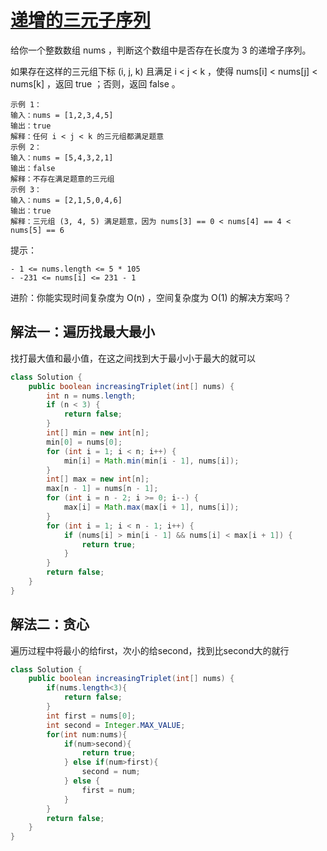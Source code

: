 # [递增的三元子序列](https://leetcode.cn/problems/increasing-triplet-subsequence/description/)

给你一个整数数组 nums ，判断这个数组中是否存在长度为 3 的递增子序列。

如果存在这样的三元组下标 (i, j, k) 且满足 i < j < k ，使得 nums[i] < nums[j] < nums[k] ，返回 true ；否则，返回 false 。


````
示例 1：
输入：nums = [1,2,3,4,5]
输出：true
解释：任何 i < j < k 的三元组都满足题意
示例 2：
输入：nums = [5,4,3,2,1]
输出：false
解释：不存在满足题意的三元组
示例 3：
输入：nums = [2,1,5,0,4,6]
输出：true
解释：三元组 (3, 4, 5) 满足题意，因为 nums[3] == 0 < nums[4] == 4 < nums[5] == 6
````
提示：
````
- 1 <= nums.length <= 5 * 105
- -231 <= nums[i] <= 231 - 1
````
进阶：你能实现时间复杂度为 O(n) ，空间复杂度为 O(1) 的解决方案吗？

## 解法一：遍历找最大最小
找打最大值和最小值，在这之间找到大于最小小于最大的就可以
````java
class Solution {
    public boolean increasingTriplet(int[] nums) {
        int n = nums.length;
        if (n < 3) {
            return false;
        }
        int[] min = new int[n];
        min[0] = nums[0];
        for (int i = 1; i < n; i++) {
            min[i] = Math.min(min[i - 1], nums[i]);
        }
        int[] max = new int[n];
        max[n - 1] = nums[n - 1];
        for (int i = n - 2; i >= 0; i--) {
            max[i] = Math.max(max[i + 1], nums[i]);
        }
        for (int i = 1; i < n - 1; i++) {
            if (nums[i] > min[i - 1] && nums[i] < max[i + 1]) {
                return true;
            }
        }
        return false;
    }
}
````

## 解法二：贪心
遍历过程中将最小的给first，次小的给second，找到比second大的就行
````java
class Solution {
    public boolean increasingTriplet(int[] nums) {
        if(nums.length<3){
            return false;
        }
        int first = nums[0];
        int second = Integer.MAX_VALUE;
        for(int num:nums){
            if(num>second){
                return true;
            } else if(num>first){
                second = num;
            } else {
                first = num;
            }
        }
        return false;
    }
}
````
